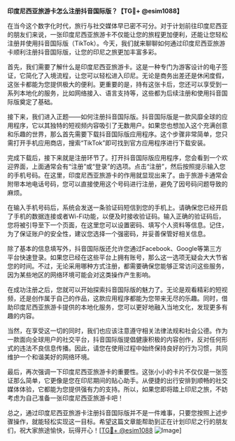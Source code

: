 **印度尼西亚旅游卡怎么注册抖音国际版？【TG💪+ @esim1088】**

在当今这个数字化时代，旅行与社交媒体早已密不可分。对于计划前往印度尼西亚的朋友们来说，一张印度尼西亚旅游卡不仅能让您的旅程更加便利，还能让您轻松注册并使用抖音国际版（TikTok）。今天，我们就来聊聊如何通过印度尼西亚旅游卡顺利注册抖音国际版，让您的印尼之旅更加丰富多彩。

首先，我们需要了解什么是印度尼西亚旅游卡。这是一种专门为游客设计的电子签证，它简化了入境流程，让您可以轻松进入印尼。无论是商务出差还是休闲度假，这张卡都能为您提供极大的便利。更重要的是，持有这张卡后，您还可以享受到一系列本地化的服务，比如网络接入、语言支持等，这些都为后续注册和使用抖音国际版奠定了基础。

接下来，我们进入正题——如何注册抖音国际版。抖音国际版是一款风靡全球的应用程序，它以其独特的短视频内容吸引了无数用户。如果您也想加入这个充满创意和乐趣的世界，那么首先需要下载抖音国际版应用程序。这个步骤非常简单，您只需打开手机应用商店，搜索“TikTok”即可找到官方应用程序进行下载安装。

完成下载后，接下来就是注册环节了。打开抖音国际版应用程序，您会看到一个欢迎界面，上面通常会有“注册”或“登录”的选项。点击“注册”，然后按照提示输入您的手机号码。在这里，印度尼西亚旅游卡的作用就显现出来了。由于旅游卡通常会附带本地电话号码，您可以直接使用这个号码进行注册，避免了因号码问题导致的麻烦。

在输入手机号码后，系统会发送一条验证码短信到您的手机上。请确保您已经开启了手机的数据连接或者Wi-Fi功能，以便及时接收验证码。输入正确的验证码后，您将被引导至下一个页面，在这里您可以设置密码、填写个人资料等信息。记住，为了保证账户的安全性，建议您选择一个强密码，并妥善保管好相关信息。

除了基本的信息填写外，抖音国际版还允许您通过Facebook、Google等第三方平台快速登录。如果您已经在这些平台上拥有账号，那么这一选项无疑会大大节省您的时间。不过，无论采用哪种方式注册，都需要确保您能够正常访问这些服务，因为某些地区的网络环境可能会对这类操作产生影响。

在成功注册之后，您就可以开始探索抖音国际版的魅力了。无论是观看精彩的短视频，还是创作属于自己的作品，这款应用程序都能为您带来无尽的乐趣。同时，借助印度尼西亚旅游卡提供的本地化服务，您可以更好地融入当地文化，发现更多有趣的内容。

当然，在享受这一切的同时，我们也应该注意遵守相关法律法规和社会公德。作为一款面向全球用户的社交平台，抖音国际版提倡健康积极的内容创作，反对任何形式的违法不良信息传播。因此，请您在使用过程中始终保持良好的行为习惯，共同维护一个和谐美好的网络环境。

最后，再次强调一下印度尼西亚旅游卡的重要性。这张小小的卡片不仅仅是一张签证那么简单，它更像是您在印尼期间的贴心助手。从便捷的出行安排到顺畅的社交媒体体验，它都能为您提供强有力的支持。所以，如果您即将踏上印尼之旅，不妨考虑为自己准备一张印度尼西亚旅游卡吧！

总之，通过印度尼西亚旅游卡注册抖音国际版并不是一件难事，只要您按照上述步骤操作，就能轻松实现这一目标。希望这篇文章能帮助到正在计划印尼之行的朋友们，祝大家旅途愉快，玩得开心！[[TG💪+ @esim1088](https://t.me/s/esim1088) ![Image](https://i.postimg.cc/4NQfJmqS/Snipaste-2025-05-13-00-14-12.png)]